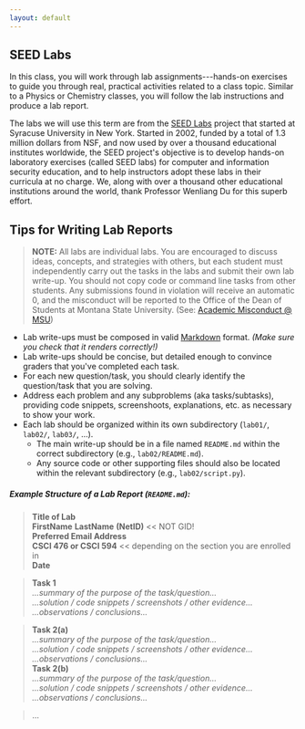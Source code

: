```yaml
---
layout: default
---
```


<!-- links -->
[SEED Labs]: https://seedsecuritylabs.org

## SEED Labs

In this class, you will work through lab assignments---hands-on exercises to guide you through real, practical activities related to a class topic.
Similar to a Physics or Chemistry classes, you will follow the lab instructions and produce a lab report.

<!-- You will submit your lab reports as a **PDF** through **D2L**. -->

The labs we will use this term are from the [SEED Labs] project that started at Syracuse University in New York.
Started in 2002, funded by a total of 1.3 million dollars from NSF, and now used by over a thousand educational institutes worldwide,
  the SEED project's objective is to develop hands-on laboratory exercises (called SEED labs)
  for computer and information security education,
  and to help instructors adopt these labs in their curricula at no charge.
We, along with over a thousand other educational institutions around the world, thank Professor Wenliang Du for this superb effort.

## Tips for Writing Lab Reports

> **NOTE:** All labs are individual labs.
You are encouraged to discuss ideas, concepts, and strategies with others, but each student must independently carry out the tasks in the labs and submit their own lab write-up.
You should not copy code or command line tasks from other students.
Any submissions found in violation will receive an automatic 0, and the misconduct will be reported to the Office of the Dean of Students at Montana State University.
(See: [Academic Misconduct @ MSU](https://www.montana.edu/deanofstudents/academicmisconduct/academicmisconduct.html))

- Lab write-ups must be composed in valid [Markdown](https://www.markdownguide.org) format. *(Make sure you check that it renders correctly!)*
- Lab write-ups should be concise, but detailed enough to convince graders that you've completed each task.
- For each new question/task, you should clearly identify the question/task that you are solving.
- Address each problem and any subproblems (aka tasks/subtasks), providing code snippets, screenshoots, explanations, etc. as necessary to show your work.
- Each lab should be organized within its own subdirectory (`lab01/`, `lab02/`, `lab03/`, ...).
  - The main write-up should be in a file named `README.md` within the correct subdirectory (e.g., `lab02/README.md`).
  - Any source code or other supporting files should also be located within the relevant subdirectory  (e.g., `lab02/script.py`).

##### Example Structure of a Lab Report (`README.md`):
<!-- At the top of each README include, at a minimum: -->

> **Title of Lab**  
> **FirstName** **LastName** **(NetID)** << NOT GID!  
> **Preferred Email Address**  
> **CSCI 476 or CSCI 594** << depending on the section you are enrolled in   
> **Date**

> **Task 1**  
> _...summary of the purpose of the task/question..._  
> _...solution / code snippets / screenshots / other evidence..._  
> _...observations / conclusions..._  

> **Task 2(a)**  
> _...summary of the purpose of the task/question..._  
> _...solution / code snippets / screenshots / other evidence..._  
> _...observations / conclusions..._  
> **Task 2(b)**  
> _...summary of the purpose of the task/question..._  
> _...solution / code snippets / screenshots / other evidence..._  
> _...observations / conclusions..._  

> ...
